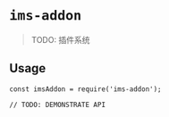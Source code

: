 # `ims-addon`

> TODO: 插件系统

## Usage

```
const imsAddon = require('ims-addon');

// TODO: DEMONSTRATE API
```
